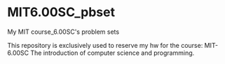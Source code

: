 # MIT6.00SC_pbset
My MIT course_6.00SC's problem sets

This repository is exclusively used to reserve my hw for the course: MIT-6.00SC The introduction of computer science and programming.
